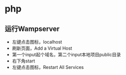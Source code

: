 # php
## 运行Wampserver
- 左键点击图标，localhost
- 刷新页面，Add a Virtual Host
- 第一个input起个域名，第二个input本地项目public目录
- 右下角start
- 左键点击图标，Restart All Services